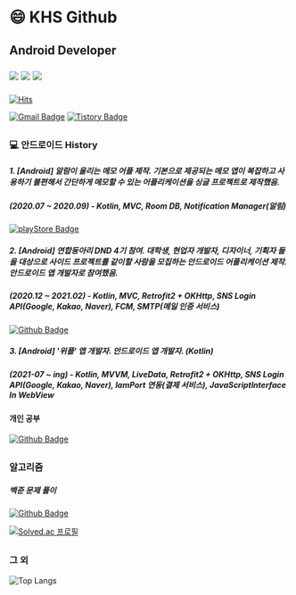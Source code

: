 # 😄 KHS Github
## Android Developer </p><p><img src="https://img.shields.io/badge/-Java-007396?style=flat-square&logo=Java&logoColor=white"/> <img src="https://img.shields.io/badge/C++-00599C?style=flat-square&logo=C%2B%2B&logoColor=white"/> <img src="https://img.shields.io/badge/Kotlin-7F52FF?style=flat-square&logo=Kotlin&logoColor=white"/></p>
####

[![Hits](https://hits.seeyoufarm.com/api/count/incr/badge.svg?url=https%3A%2F%2Fgithub.com%2Fhaesoo9410&count_bg=%23EB8B10&title_bg=%23684327&icon=&icon_color=%23E7E7E7&title=VISIT&edge_flat=false)](https://github.com/kimyunseok)

[![Gmail Badge](https://img.shields.io/badge/Gmail-D14836?style=for-the-badge&logo=Gmail&logoColor=white)](mailto:psknal27@gmail.com)
[![Tistory Badge](https://img.shields.io/badge/Blog-555263?style=for-the-badge&logoColor=white)](https://kimyunseok.tistory.com/)

##

### 💻 안드로이드 History

##### 1. [Android] 알람이 울리는 메모 어플 제작. 기본으로 제공되는 메모 앱이 복잡하고 사용하기 불편해서 간단하게 메모할 수 있는 어플리케이션을 싱글 프로젝트로 제작했음. 
##### (2020.07 ~ 2020.09) - Kotlin, MVC, Room DB, Notification Manager(알림)

[![playStore Badge](https://img.shields.io/badge/Google%20PlayStore-0D96F6?style=for-the-badge&logo=AppStore&logoColor=white)](https://play.google.com/store/apps/details?id=com.landvibe.alamemo&hl=en_AU&gl=US) 

##### 2. [Android] 연합동아리 DND 4기 참여. 대학생, 현업자 개발자, 디자이너, 기획자 들을 대상으로 사이드 프로젝트를 같이할 사람을 모집하는 안드로이드 어플리케이션 제작. 안드로이드 앱 개발자로 참여했음. 
##### (2020.12 ~ 2021.02) - Kotlin, MVC, Retrofit2 + OKHttp, SNS Login API(Google, Kakao, Naver), FCM, SMTP(메일 인증 서비스)

[![Github Badge](https://img.shields.io/badge/Repository-181717?style=for-the-badge&logo=GitHub&logoColor=white)](https://github.com/dnd-side-project/dnd-mentee-4th-3-android/) 

##### 3. [Android] '위플' 앱 개발자.  안드로이드 앱 개발자. (Kotlin)
##### (2021-07 ~ ing) - Kotlin, MVVM, LiveData, Retrofit2 + OKHttp, SNS Login API(Google, Kakao, Naver), IamPort 연동(결제 서비스), JavaScriptInterface In WebView
#### 개인 공부 
[![Github Badge](https://img.shields.io/badge/Repository-181717?style=for-the-badge&logo=GitHub&logoColor=white)](https://github.com/kimyunseok/android-study) 

##

### 알고리즘

##### 백준 문제 풀이 
[![Github Badge](https://img.shields.io/badge/Repository-181717?style=for-the-badge&logo=GitHub&logoColor=white)](https://github.com/kimyunseok/cpp/tree/master/algorithm/baekjoon) 

[![Solved.ac
프로필](http://mazassumnida.wtf/api/v2/generate_badge?boj=hk1554)](https://solved.ac/hk1554)

##

### 그 외

![Top Langs](https://github-readme-stats.vercel.app/api?username=kimyunseok&show_icons=true&count_private=true)
